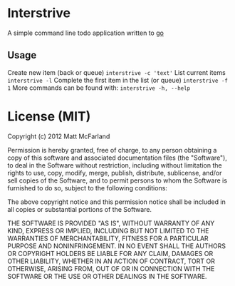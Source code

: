 Interstrive
============
A simple command line todo application written to [go](http://golang.org)

## Usage
Create new item (back or queue)
`interstrive -c 'text'`
List current items
`interstrive -l`
Complete the first item in the list (or queue)
`interstrive -f 1`
More commands can be found with:
`interstrive -h, --help`

# License (MIT)
Copyright (c) 2012 Matt McFarland

Permission is hereby granted, free of charge, to any person obtaining a copy of this software and associated documentation files (the "Software"), to deal in the Software without restriction, including without limitation the rights to use, copy, modify, merge, publish, distribute, sublicense, and/or sell copies of the Software, and to permit persons to whom the Software is furnished to do so, subject to the following conditions:

The above copyright notice and this permission notice shall be included in all copies or substantial portions of the Software.

THE SOFTWARE IS PROVIDED "AS IS", WITHOUT WARRANTY OF ANY KIND, EXPRESS OR IMPLIED, INCLUDING BUT NOT LIMITED TO THE WARRANTIES OF MERCHANTABILITY, FITNESS FOR A PARTICULAR PURPOSE AND NONINFRINGEMENT. IN NO EVENT SHALL THE AUTHORS OR COPYRIGHT HOLDERS BE LIABLE FOR ANY CLAIM, DAMAGES OR OTHER LIABILITY, WHETHER IN AN ACTION OF CONTRACT, TORT OR OTHERWISE, ARISING FROM, OUT OF OR IN CONNECTION WITH THE SOFTWARE OR THE USE OR OTHER DEALINGS IN THE SOFTWARE. 
